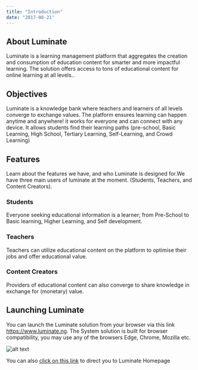 ```yaml
---
title: "Introduction"
date: "2017-08-21"
---
```

## About Luminate

  Luminate is a learning management platform that aggregates the creation
  and consumption of education content for smarter and more impactful
  learning. The solution offers access to tons of educational content for
  online learning at all levels..

## Objectives

Luminate is a knowledge bank where teachers and learners of all levels
converge to exchange values.
The platform ensures learning can happen anytime and anywhere! it works
for everyone and can connect with any device. It allows students find
their learning paths (pre-school, Basic Learning, High School, Tertiary
Learning, Self-Learning, and Crowd Learning)

## Features

Learn about the features we have, and who Luminate is designed for.We have
      three main users of luminate at the moment. (Students, Teachers, and
      Content Creators).

### Students

Everyone seeking educational information is a learner; from Pre-School to
      Basic learning, Higher Learning, and Self development.

### Teachers

Teachers can utilize educational content on the platform to optimise their
      jobs and offer educational value.

### Content Creators

Providers of educational content can also converge to share knowledge in
exchange for (monetary) value.

## Launching Luminate

You can launch the Luminate solution from your browser via this link
<https://www.luminate.ng>. The System solution is built for browser
compatibility, you may use any of the browsers Edge, Chrome, Mozilla etc.

![alt text](/images/landing_page.jpg "Title")

You can also [click on this link](https://www.luminate.ng) to direct you to Luminate Homepage
